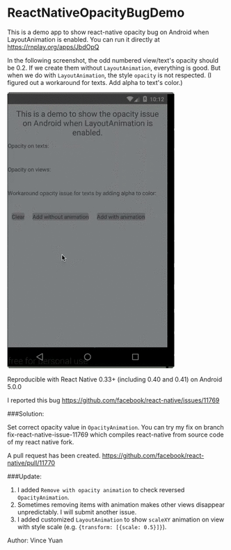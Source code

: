 # ReactNativeOpacityBugDemo

This is a demo app to show react-native opacity bug on Android when LayoutAnimation is enabled. You can run it directly at https://rnplay.org/apps/JbdOpQ

In the following screenshot, the odd numbered view/text's opacity should be 0.2. If we create them without `LayoutAnimation`, everything is good. But when we do with `LayoutAnimation`, the style `opacity` is not respected. (I figured out a workaround for texts. Add alpha to text's color.)

![Screenshot](https://github.com/vinceyuan/ReactNativeOpacityBugDemo/raw/master/ReactNativeOpacityBug.gif)

Reproducible with React Native 0.33+ (including 0.40 and 0.41) on Android 5.0.0

I reported this bug https://github.com/facebook/react-native/issues/11769

###Solution:

Set correct opacity value in `OpacityAnimation`. You can try my fix on branch fix-react-native-issue-11769 which compiles react-native from source code of my react native fork.

A pull request has been created. https://github.com/facebook/react-native/pull/11770

###Update:

1. I added `Remove with opacity animation` to check reversed `OpacityAnimation`.
2. Sometimes removing items with animation makes other views disappear unpredictably. I will submit another issue.
3. I added customized `LayoutAnimation` to show `scaleXY` animation on view with style scale (e.g. `{transform: [{scale: 0.5}]}`).

Author: Vince Yuan
